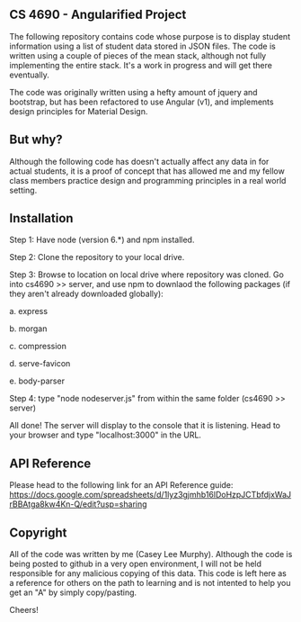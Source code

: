 ## CS 4690 - Angularified Project

The following repository contains code whose purpose is to display student information using a list of student data stored in JSON files. The code is written using a couple of pieces of the mean stack, although not fully implementing the entire stack. It's a work in progress and will get there eventually.

The code was originally written using a hefty amount of jquery and bootstrap, but has been refactored to use Angular (v1), and implements design principles for Material Design.

## But why?

Although the following code has doesn't actually affect any data in for actual students, it is a proof of concept that has allowed me and my fellow class members practice design and programming principles in a real world setting.

## Installation

Step 1: Have node (version 6.*) and npm installed.

Step 2: Clone the repository to your local drive. 

Step 3: Browse to location on local drive where repository was cloned. Go into cs4690 >> server, and use npm to downlaod the following packages (if they aren't already downloaded globally): 
  
  a. express
  
  b. morgan
  
  c. compression
  
  d. serve-favicon
  
  e. body-parser

Step 4: type "node nodeserver.js" from within the same folder (cs4690 >> server)

All done! The server will display to the console that it is listening. Head to your browser and type "localhost:3000" in the URL.

## API Reference

Please head to the following link for an API Reference guide:
https://docs.google.com/spreadsheets/d/1lyz3gjmhb16lDoHzpJCTbfdjxWaJrBBAtga8kw4Kn-Q/edit?usp=sharing

## Copyright

All of the code was written by me (Casey Lee Murphy). Although the code is being posted to github in a very open environment, I will not be held responsible for any malicious copying of this data.
This code is left here as a reference for others on the path to learning and is not intented to help you get an "A" by simply copy/pasting.

Cheers!

